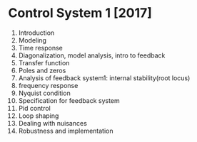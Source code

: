 # Control System 1 [2017]

1. Introduction
2. Modeling
3. Time response
4. Diagonalization, model analysis, intro to feedback
5. Transfer function
6. Poles and zeros
7. Analysis of feedback system1: internal stability(root locus)
8. frequency response
9. Nyquist condition
10. Specification for feedback system
11. Pid control
12. Loop shaping
13. Dealing with nuisances
14. Robustness and implementation
